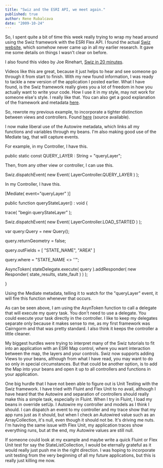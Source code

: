 ```yaml
---
title: "Swiz and the ESRI API, we meet again."
published: true
author: Rene Rubalcava
date: "2009-10-24"
---
```


So, I spent quite a bit of time this week really trying to wrap my head around using the Swiz framework with the ESRI Flex API. I found the actual [Swiz website](http://swizframework.org/), which somehow never came up in all my earlier research. It gave me some details on things I wasn't clear on before.

  

I also found this video by Joe Rinehart, [Swiz in 20 minutes](http://www.firemoss.com/index.cfm/2009/10/21/Swiz-in-20-minutes-video--byebye-boilerplate).

Videos like this are great, because it just helps to hear and see someone go through it from start to finish. With my new found information, I was ready to tackle a new version of the application I posted earlier. What I have found, is the Swiz framework really gives you a lot of freedom in how you actually want to write your code. How I use it in my style, may not work for someone else's style. I really like that. You can also get a good explanation of the framework and metadata [here](http://swizframework.org/docs/getting-started/).

  

So, rewrote my previous example, to incorporate a tighter distinction between views and controllers. Found [here](http://odoe.net/thelab/flex/swizmapsimple/SwizMapSimple.html) (source available).

I now make liberal use of the Autowire metadata, which links all my functions and variables through my beans. I'm also making good use of the Mediate tag, that will capture events.

  

For example, in my Controller, I have this.

public static const QUERY\_LAYER : String = "queryLayer";

  

Then, from any other view or controller, I can use this.

Swiz.dispatchEvent( new Event( LayerController.QUERY\_LAYER ) );

  

In my Controller, I have this.

[Mediate( event="queryLayer" )]

public function queryStateLayer() : void {

trace( "begin queryStateLayer" );

Swiz.dispatchEvent( new Event( LayerController.LOAD\_STARTED ) );

var query:Query = new Query();

query.returnGeometry = false;

query.outFields = [ "STATE\_NAME", "AREA" ]

query.where = "STATE\_NAME <> ''";

AsyncToken( stateDelegate.execute( query ).addResponder( new Responder( state\_results, state\_fault ) ) );

}

  

Using the Mediate metadata, telling it to watch for the "queryLayer" event, it will fire this function whenever that occurs.

  

As can be seen above, I am using the AsynToken function to call a delegate that will execute my query task. You don't need to use a delegate. You could execute your task directly in the controller. I like to keep my delegates separate only because it makes sense to me, as my first framework was Cairngorm and that was pretty standard. I also think it keeps the controller a little cleaner.

  

My biggest hurdles were trying to interpret many of the Swiz tutorials to fit into an application with an ESRI Map control, where you want interaction between the map, the layers and your controls. Swiz now supports adding Views to your beans, although from what I have read, you may want to do so only in special circumstances. But that could be another option, is to add the Map into your beans and open it up to all controllers and functions in your application.

  

One big hurdle that I have not been able to figure out is Unit Testing with the Swiz framework. I have tried with Fluint and Flex Unit to no avail, although I have heard that the Autowire and separation of controllers should really make this a simple task, especially in Fluint. When I try in Fluint, I load my beans in override setUp. I Autowire my controller and models as I think I should. I can dispatch an event to my controller and my trace show that my app runs just as it should, but when I check an Autowired value such as an ArrayCollection, it's null, even though it should not be. It's driving me nuts. I'm having the same issue with Flex Unit, my application traces show everything runs, but at the end, my Autowire values are still null.

  

If someone could look at my example and maybe write a quick Fluint or Flex Unit test for say the StateListCollection, I would be eternally grateful as it would really just push me in the right direction. I was hoping to incorporate unit testing from the very beginning of all my future applications, but this is really just killing me now.
